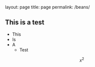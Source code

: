 layout: page
title: page
permalink: /beans/

## This is a test

* This
* Is
* A 
  * Test
  
$$x^2$$
